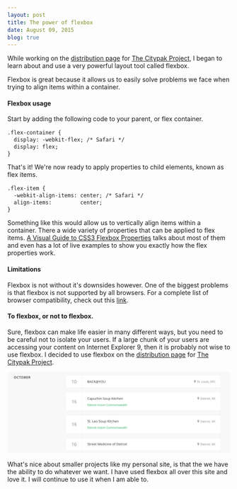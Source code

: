 ```yaml
---
layout: post
title: The power of flexbox
date: August 09, 2015
blog: true
---
```


While working on the [distribution page](http://citypak.org/distributions) for [The Citypak Project](http://citypak.org), I began to learn about and use a very powerful layout tool called flexbox.

Flexbox is great because it allows us to easily solve problems we face when trying to align items within a container.

#### Flexbox usage
Start by adding the following code to your parent, or flex container.

    .flex-container {
      display: -webkit-flex; /* Safari */
      display: flex;
    }

That's it! We're now ready to apply properties to child elements, known as flex items.


    .flex-item {
      -webkit-align-items: center; /* Safari */
      align-items:         center;
    }


Something like this would allow us to vertically align items within a container. There a wide variety of properties that can be applied to flex items. [A Visual Guide to CSS3 Flexbox Properties](https://scotch.io/tutorials/a-visual-guide-to-css3-flexbox-properties) talks about most of them and even has a lot of live examples to show you exactly how the flex properties work.

#### Limitations
Flexbox is not without it's downsides however. One of the biggest problems is that flexbox is not supported by all browsers. For a complete list of browser compatibility, check out this [link](http://caniuse.com/#search=flexbox).

#### To flexbox, or not to flexbox.
Sure, flexbox can make life easier in many different ways, but you need to be careful not to isolate your users. If a large chunk of your users are accessing your content on Internet Explorer 9, then it is probably not wise to use flexbox. I decided to use flexbox on the [distribution page](http://citypak.org/distributions) for [The Citypak Project](http://citypak.org).

![The Citypak Project](/assets/images/blog/flexbox/flexbox-screen1.png)

What's nice about smaller projects like my personal site, is that the we have the ability to do whatever we want. I have used flexbox all over this site and love it. I will continue to use it when I am able to.
